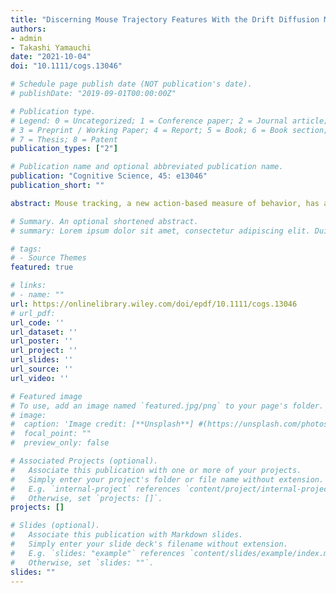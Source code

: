 ```yaml
---
title: "Discerning Mouse Trajectory Features With the Drift Diffusion Model"
authors:
- admin
- Takashi Yamauchi
date: "2021-10-04"
doi: "10.1111/cogs.13046"

# Schedule page publish date (NOT publication's date).
# publishDate: "2019-09-01T00:00:00Z"

# Publication type.
# Legend: 0 = Uncategorized; 1 = Conference paper; 2 = Journal article;
# 3 = Preprint / Working Paper; 4 = Report; 5 = Book; 6 = Book section;
# 7 = Thesis; 8 = Patent
publication_types: ["2"]

# Publication name and optional abbreviated publication name.
publication: "Cognitive Science, 45: e13046"
publication_short: ""

abstract: Mouse tracking, a new action-based measure of behavior, has advanced theories of decision making with the notion that cognitive and social decision making is fundamentally dynamic. Implicit in this theory is that people's decision strategies, such as discounting delayed rewards, are stable over task design and that mouse trajectory features correspond to specific segments of decision making. By applying the hierarchical drift diffusion model and the Bayesian delay discounting model, we tested these assumptions. Specifically, we investigated the extent to which the “mouse-tracking” design of decision-making tasks (delay discounting task, DDT and stop-signal task, SST) deviate from the standard “keypress” design of decision making tasks. We found remarkable agreement in delay discounting rates (intertemporal impatience) obtained in the keypress and mouse-tracking versions of DDT (ρ = 0.90) even though these tasks were given about 1 week apart. Rates of evidence accumulation converged well in the two versions (DDT, ρ = .86; SST, ρ = .55). Omission/commission error in SST showed high agreement (ρ = .42, ρ = .53). Mouse-motion features such as maximum velocity and AUC (area under the curve) correlated well with nondecision time (ρ = −.42) and boundary separation (ρ = .44)—the amount of information needed to accumulate prior to making a response. These results indicate that the response time (RT) and motion-based decision tasks converge well at a fundamental level, and that mouse-tracking features such as AUC and maximum velocity do indicate the degree of decision conflict and impulsivity.

# Summary. An optional shortened abstract.
# summary: Lorem ipsum dolor sit amet, consectetur adipiscing elit. Duis posuere tellus ac convallis placerat. Proin tincidunt magna sed ex sollicitudin condimentum.

# tags:
# - Source Themes
featured: true

# links:
# - name: ""
url: https://onlinelibrary.wiley.com/doi/epdf/10.1111/cogs.13046
# url_pdf: 
url_code: ''
url_dataset: ''
url_poster: ''
url_project: ''
url_slides: ''
url_source: ''
url_video: ''

# Featured image
# To use, add an image named `featured.jpg/png` to your page's folder. 
# image:
#  caption: 'Image credit: [**Unsplash**] #(https://unsplash.com/photos/jdD8gXaTZsc)'
#  focal_point: ""
#  preview_only: false

# Associated Projects (optional).
#   Associate this publication with one or more of your projects.
#   Simply enter your project's folder or file name without extension.
#   E.g. `internal-project` references `content/project/internal-project/index.md`.
#   Otherwise, set `projects: []`.
projects: []

# Slides (optional).
#   Associate this publication with Markdown slides.
#   Simply enter your slide deck's filename without extension.
#   E.g. `slides: "example"` references `content/slides/example/index.md`.
#   Otherwise, set `slides: ""`.
slides: ""
---
```


